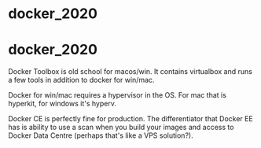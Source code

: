 # docker_2020
# docker_2020


Docker Toolbox is old school for macos/win.
It contains virtualbox and runs a few tools in addition to docker for win/mac.

Docker for win/mac requires a hypervisor in the OS.
For mac that is hyperkit, for windows it's hyperv.

Docker CE is perfectly fine for production.
The differentiator that Docker EE has is ability to use a scan when you build your images and access to Docker Data Centre (perhaps that's like a VPS solution?).
